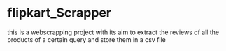 # flipkart_Scrapper
this is a webscrapping project with its aim to extract the reviews of all the products of a certain query and store them in a csv file
